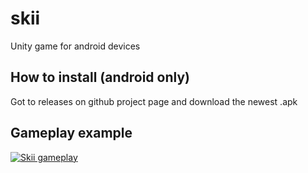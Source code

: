 # skii
Unity game for android devices


## How to install (android only)
  
  Got to releases on github project page and download the newest .apk
  
## Gameplay example

  [![Skii gameplay](https://img.youtube.com/vi/Dvis7mXyjLg/0.jpg)](https://youtube.com/shorts/Dvis7mXyjLg)
